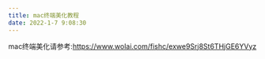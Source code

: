 ```yaml
---
title: mac终端美化教程
date: 2022-1-7 9:08:30
---
```


mac终端美化请参考:https://www.wolai.com/fishc/exwe9Srj8St6THjGE6YVyz